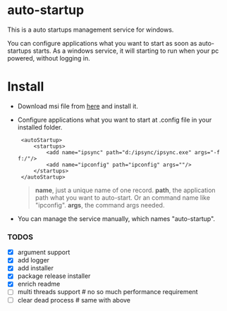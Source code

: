 # auto-startup
This is a auto startups management service for windows.

You can configure applications what you want to start as soon as auto-startups starts.
As a windows service, it will starting to run when your pc powered, without logging in.

# Install
- Download msi file from [here](https://github.com/NeilQ/auto-startup/releases) and install it.
- Configure applications what you want to start at .config file in your installed folder.
    ```
     <autoStartup>
         <startups>
             <add name="ipsync" path="d:/ipsync/ipsync.exe" args="-f f:/"/>
             <add name="ipconfig" path="ipconfig" args=""/>
         </startups>
     </autoStartup>
    ```
    > **name**, just a unique name of one record.
    > **path**, the application path what you want to auto-start. Or an command name like "ipconfig".
    > **args**, the command args needed.

- You can manage the service manually, which names "auto-startup".



### TODOS
- [x] argument support 
- [x] add logger
- [x] add installer
- [x] package release installer
- [x] enrich readme
- [ ] multi threads support  # no so much performance requirement
- [ ] clear dead process    # same with above
